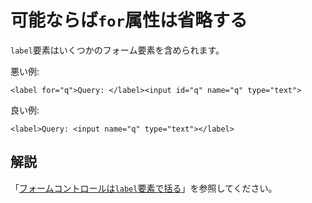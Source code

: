 # 可能ならば`for`属性は省略する

`label`要素はいくつかのフォーム要素を含められます。

悪い例:

    <label for="q">Query: </label><input id="q" name="q" type="text">

良い例:

    <label>Query: <input name="q" type="text"></label>


## 解説

「[フォームコントロールは`label`要素で括る][1]」を参照してください。


[1]: wrap-form-control-with-label-element.ja.md

